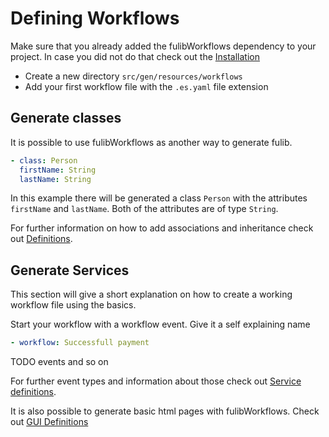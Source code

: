 # Defining Workflows
Make sure that you already added the fulibWorkflows dependency to your project.
In case you did not do that check out the [Installation](../../README.md#Installation)

- Create a new directory ``src/gen/resources/workflows``
- Add your first workflow file with the ``.es.yaml`` file extension

## Generate classes
It is possible to use fulibWorkflows as another way to generate fulib.

```yaml
- class: Person
  firstName: String
  lastName: String
```
In this example there will be generated a class ``Person`` with the attributes ``firstName`` and ``lastName``. Both of the 
attributes are of type ``String``.

For further information on how to add associations and inheritance check out [Definitions](../definitions/README.md).

## Generate Services
This section will give a short explanation on how to create a working workflow file using the basics.

Start your workflow with a workflow event. Give it a self explaining name
```yaml
- workflow: Successfull payment
```

TODO
events and so on

For further event types and information about those check out 
[Service definitions](../definitions/eventModelling_service.md).

It is also possible to generate basic html pages with fulibWorkflows. Check out [GUI Definitions](../definitions/gui.md)